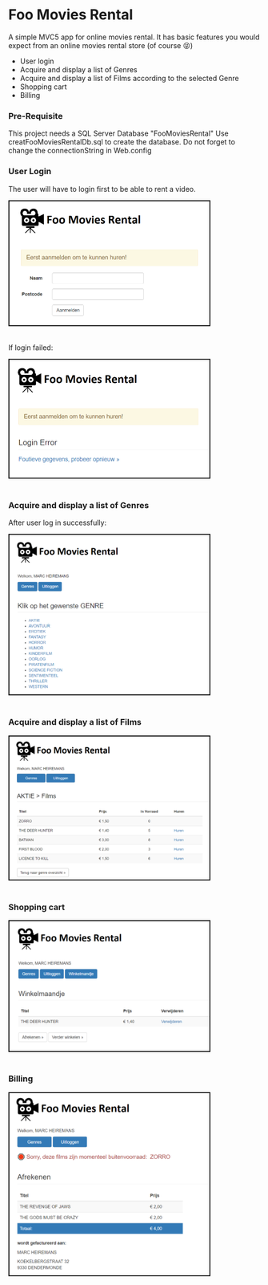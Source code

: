 # Foo Movies Rental
A simple MVC5 app for online movies rental.
It has basic features you would expect from an online movies rental store (of course 😝)
- User login
- Acquire and display a list of Genres
- Acquire and display a list of Films according to the selected Genre
- Shopping cart
- Billing

### Pre-Requisite
This project needs a SQL Server Database "FooMoviesRental"
Use creatFooMoviesRentalDb.sql to create the database.
Do not forget to change the connectionString in Web.config


### User Login
The user will have to login first to be able to rent a video.
<div>
<kbd><img src="https://github.com/YChingLee/FooMoviesRental/blob/master/ReadmeImages/Login.PNG" width="400px" border="2px"/></kbd>
</div>
<br/>
 
If login failed:
<div>
<kbd><img src="https://github.com/YChingLee/FooMoviesRental/blob/master/ReadmeImages/LoginError.PNG" width="400px" border="2px"/></kbd>
</div>
<br/>

### Acquire and display a list of Genres
After user log in successfully:
<div>
<kbd><img src="https://github.com/YChingLee/FooMoviesRental/blob/master/ReadmeImages/Genres.PNG" width="400px" border="2px"/></kbd>
</div>
<br/>

### Acquire and display a list of Films
<div>
<kbd><img src="https://github.com/YChingLee/FooMoviesRental/blob/master/ReadmeImages/Films.PNG" width="400px" border="2px"/></kbd>
</div>
<br/>

### Shopping cart
<div>
<kbd><img src="https://github.com/YChingLee/FooMoviesRental/blob/master/ReadmeImages/ShoppingCart.PNG" width="400px" border="2px"/></kbd>
</div>
<br/>

### Billing
<div>
<kbd><img src="https://github.com/YChingLee/FooMoviesRental/blob/master/ReadmeImages/Billing.PNG" width="400px" border="2px"/></kbd>
</div>
<br/>







